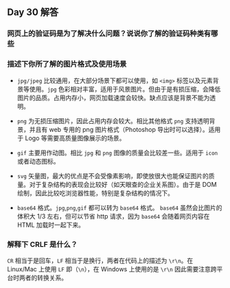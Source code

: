 ## Day 30 解答

### 网页上的验证码是为了解决什么问题？说说你了解的验证码种类有哪些



### 描述下你所了解的图片格式及使用场景

- `jpg/jpeg` 比较通用，在大部分场景下都可以使用，如 `<img>` 标签以及元素背景等使用。`jpg` 色彩相对丰富，适用于风景图片。但由于是有损压缩，会降低图片的品质。占用内存小，网页加载速度会较快。缺点应该是背景不能为透明。

- `png` 为无损压缩图片，因此占用内存会较大。相比其他格式 `png` 支持透明背景，并且有 web 专用的 png 图片格式（Photoshop 导出时可以选择）。适用于 Logo 等需要高质量图像展示的场景。

- `gif` 主要用作动图。相比 `jpg` 和 `png` 图像的质量会比较差一些。适用于 `icon` 或者动态图标。

- `svg` 矢量图，最大的优点是不会受像素影响，即使放很大也能保证图片的质量。对于复杂结构的表现会比较好（如天眼查的企业关系图）。由于是 DOM 绘制，因此比较吃浏览器性能，特别是复杂结构的情况下。

- `base64` 格式。`jpg`,`png`,`gif` 都可以转为 `base64` 格式。 `base64` 虽然会比图片的体积大 1/3 左右，但可以节省 http 请求，因为 `base64` 会随着网页内容在 HTML 加载时一起下来。

### 解释下 CRLF 是什么？

`CR` 相当于是回车，`LF` 相当于是换行，两者在代码上的描述为 `\r\n`。在 Linux/Mac 上使用 `LF` 即（`\n`），在 Windows 上使用的是 `\r\n` 因此需要注意跨平台时两者的转换关系。